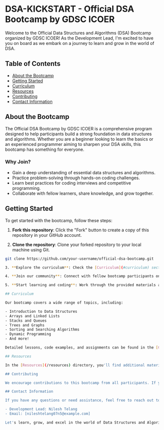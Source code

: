 # DSA-KICKSTART - Official DSA Bootcamp by GDSC ICOER

Welcome to the Official Data Structures and Algorithms (DSA) Bootcamp organized by GDSC ICOER! As the Development Lead, I'm excited to have you on board as we embark on a journey to learn and grow in the world of DSA.

## Table of Contents
- [About the Bootcamp](#about-the-bootcamp)
- [Getting Started](#getting-started)
- [Curriculum](#curriculum)
- [Resources](#resources)
- [Contributing](#contributing)
- [Contact Information](#contact-information)

## About the Bootcamp

The Official DSA Bootcamp by GDSC ICOER is a comprehensive program designed to help participants build a strong foundation in data structures and algorithms. Whether you are a beginner looking to learn the basics or an experienced programmer aiming to sharpen your DSA skills, this bootcamp has something for everyone.

### Why Join?
- Gain a deep understanding of essential data structures and algorithms.
- Practice problem-solving through hands-on coding challenges.
- Learn best practices for coding interviews and competitive programming.
- Collaborate with fellow learners, share knowledge, and grow together.

## Getting Started

To get started with the bootcamp, follow these steps:

1. **Fork this repository**: Click the "Fork" button to create a copy of this repository in your GitHub account.

2. **Clone the repository**: Clone your forked repository to your local machine using Git.

```bash
git clone https://github.com/your-username/official-dsa-bootcamp.git

3. **Explore the curriculum**: Check the [Curriculum](#curriculum) section for details on the topics covered in the bootcamp.

4. **Join our community**: Connect with fellow bootcamp participants on our official Discord or Slack channels.

5. **Start learning and coding**: Work through the provided materials and coding challenges. Feel free to submit your solutions through pull requests.

## Curriculum

Our bootcamp covers a wide range of topics, including:

- Introduction to Data Structures
- Arrays and Linked Lists
- Stacks and Queues
- Trees and Graphs
- Sorting and Searching Algorithms
- Dynamic Programming
- And more!

Detailed lessons, code examples, and assignments can be found in the [Curriculum](/curriculum) directory.

## Resources

In the [Resources](/resources) directory, you'll find additional materials to help you along your DSA journey. This includes recommended books, online courses, and helpful websites.

## Contributing

We encourage contributions to this bootcamp from all participants. If you have suggestions, corrections, or additional resources to share, please open an issue or submit a pull request. Your input is valuable to the community.

## Contact Information

If you have any questions or need assistance, feel free to reach out to me, the Development Lead, via email or on our Discord/Slack channels.

- Development Lead: Nilesh Telang
- Email: [nileshtelang07n5@example.com]

Let's learn, grow, and excel in the world of Data Structures and Algorithms together! Happy coding!
```
